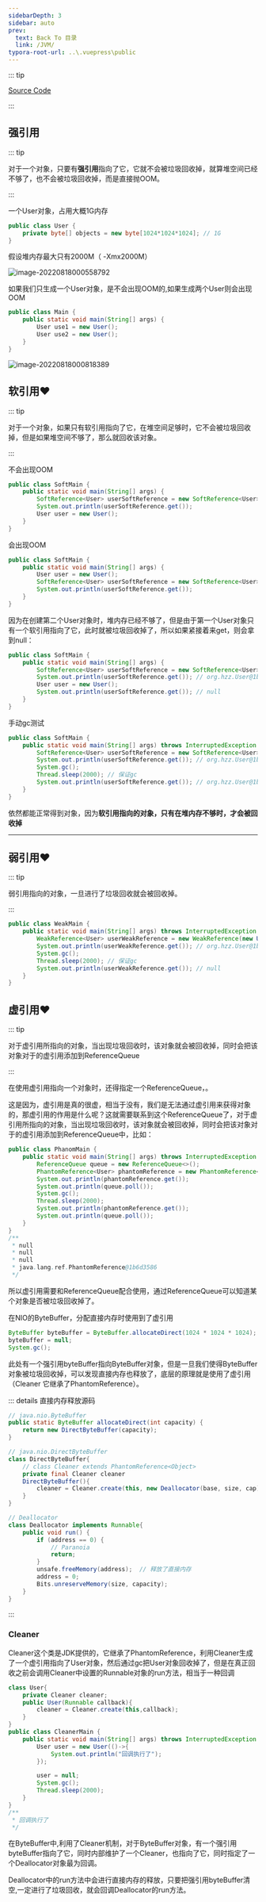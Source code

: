 ```yaml
---
sidebarDepth: 3
sidebar: auto
prev:
  text: Back To 目录
  link: /JVM/
typora-root-url: ..\.vuepress\public
---
```




::: tip

[Source Code](https://github.com/Q10Viking/learncode/tree/main/jvm/_02_jvm_reference)

:::

## 强引用

::: tip

对于一个对象，只要有**强引用**指向了它，它就不会被垃圾回收掉，就算堆空间已经不够了，也不会被垃圾回收掉，而是直接抛OOM。

:::

一个User对象，占用大概1G内存

```java
public class User {
    private byte[] objects = new byte[1024*1024*1024]; // 1G
}
```

假设堆内存最大只有2000M（ -Xmx2000M）

![image-20220818000558792](/images/jvm/image-20220818000558792.png)

如果我们只生成一个User对象，是不会出现OOM的,如果生成两个User则会出现OOM

```java
public class Main {
    public static void main(String[] args) {
        User use1 = new User();
        User use2 = new User();
    }
}
```

![image-20220818000818389](/images/jvm/image-20220818000818389.png)



## 软引用❤️

::: tip

对于一个对象，如果只有软引用指向了它，在堆空间足够时，它不会被垃圾回收掉，但是如果堆空间不够了，那么就回收该对象。

:::

不会出现OOM

```java
public class SoftMain {
    public static void main(String[] args) {
        SoftReference<User> userSoftReference = new SoftReference<User>(new User());
        System.out.println(userSoftReference.get());
        User user = new User();
    }
}
```

会出现OOM

```java
public class SoftMain {
    public static void main(String[] args) {
        User user = new User();
        SoftReference<User> userSoftReference = new SoftReference<User>(new User());
        System.out.println(userSoftReference.get());
    }
}
```

因为在创建第二个User对象时，堆内存已经不够了，但是由于第一个User对象只有一个软引用指向了它，此时就被垃圾回收掉了，所以如果紧接着来get，则会拿到null：

```java
public class SoftMain {
    public static void main(String[] args) {
        SoftReference<User> userSoftReference = new SoftReference<User>(new User());
        System.out.println(userSoftReference.get()); // org.hzz.User@1b6d3586
        User user = new User();
        System.out.println(userSoftReference.get()); // null
    }
}
```

手动gc测试

```java
public class SoftMain {
    public static void main(String[] args) throws InterruptedException {
        SoftReference<User> userSoftReference = new SoftReference<User>(new User());
        System.out.println(userSoftReference.get()); // org.hzz.User@1b6d3586
        System.gc();
        Thread.sleep(2000); // 保证gc
        System.out.println(userSoftReference.get()); // org.hzz.User@1b6d3586
    }
}
```

依然都能正常得到对象，因为**软引用指向的对象，只有在堆内存不够时，才会被回收掉**



----------



## 弱引用❤️

::: tip

弱引用指向的对象，一旦进行了垃圾回收就会被回收掉。

:::

```java
public class WeakMain {
    public static void main(String[] args) throws InterruptedException {
        WeakReference<User> userWeakReference = new WeakReference(new User());
        System.out.println(userWeakReference.get()); // org.hzz.User@1b6d3586
        System.gc();
        Thread.sleep(2000); // 保证gc
        System.out.println(userWeakReference.get()); // null
    }
}
```



## 虚引用❤️

::: tip

对于虚引用所指向的对象，当出现垃圾回收时，该对象就会被回收掉，同时会把该对象对于的虚引用添加到ReferenceQueue

:::

在使用虚引用指向一个对象时，还得指定一个ReferenceQueue，。

这是因为，虚引用是真的很虚，相当于没有，我们是无法通过虚引用来获得对象的，那虚引用的作用是什么呢？这就需要联系到这个ReferenceQueue了，对于虚引用所指向的对象，当出现垃圾回收时，该对象就会被回收掉，同时会把该对象对于的虚引用添加到ReferenceQueue中，比如：

```java
public class PhanomMain {
    public static void main(String[] args) throws InterruptedException {
        ReferenceQueue queue = new ReferenceQueue<>();
        PhantomReference<User> phantomReference = new PhantomReference<>(new User(),queue);
        System.out.println(phantomReference.get());
        System.out.println(queue.poll());
        System.gc();
        Thread.sleep(2000);
        System.out.println(phantomReference.get());
        System.out.println(queue.poll());
    }
}
/**
 * null
 * null
 * null
 * java.lang.ref.PhantomReference@1b6d3586
 */
```

所以虚引用需要和ReferenceQueue配合使用，通过ReferenceQueue可以知道某个对象是否被垃圾回收掉了。

在NIO的ByteBuffer，分配直接内存时使用到了虚引用

```java
ByteBuffer byteBuffer = ByteBuffer.allocateDirect(1024 * 1024 * 1024);
byteBuffer = null;
System.gc();
```

此处有一个强引用byteBuffer指向ByteBuffer对象，但是一旦我们使得ByteBuffer对象被垃圾回收掉，可以发现直接内存也释放了，底层的原理就是使用了虚引用（Cleaner 它继承了PhantomReference）。



::: details 直接内存释放源码

```java
// java.nio.ByteBuffer
public static ByteBuffer allocateDirect(int capacity) {
    return new DirectByteBuffer(capacity);
}

// java.nio.DirectByteBuffer
class DirectByteBuffer{
    // class Cleaner extends PhantomReference<Object>
    private final Cleaner cleaner
    DirectByteBuffer(){
    	cleaner = Cleaner.create(this, new Deallocator(base, size, cap));
	}
}

// Deallocator
class Deallocator implements Runnable{
    public void run() {
        if (address == 0) {
            // Paranoia
            return;
        }
        unsafe.freeMemory(address);  // 释放了直接内存
        address = 0;
        Bits.unreserveMemory(size, capacity);
    }
}
```

:::

### Cleaner

Cleaner这个类是JDK提供的，它继承了PhantomReference，利用Cleaner生成了一个虚引用指向了User对象，然后通过gc把User对象回收掉了，但是在真正回收之前会调用Cleaner中设置的Runnable对象的run方法，相当于一种回调

```java
class User{
    private Cleaner cleaner;
    public User(Runnable callback){
        cleaner = Cleaner.create(this,callback);
    }
}
public class CleanerMain {
    public static void main(String[] args) throws InterruptedException {
        User user = new User(()->{
            System.out.println("回调执行了");
        });

        user = null;
        System.gc();
        Thread.sleep(2000);
    }
}
/**
 * 回调执行了
 */
```

在ByteBuffer中,利用了Cleaner机制，对于ByteBuffer对象，有一个强引用byteBuffer指向了它，同时内部维护了一个Cleaner，也指向了它，同时指定了一个Deallocator对象最为回调。

Deallocator中的run方法中会进行直接内存的释放，只要把强引用byteBuffer清空,一定进行了垃圾回收，就会回调Deallocator的run方法。